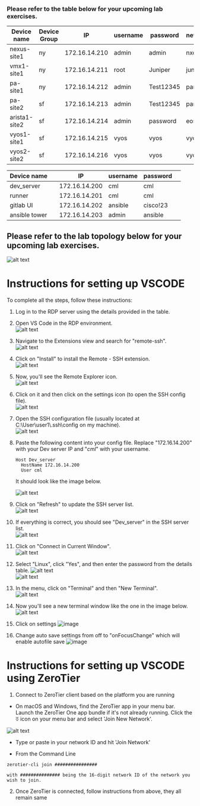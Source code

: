 ### Please refer to the table below for your upcoming lab exercises.
| Device name  | Device Group |      IP       | username | password | network_os |
|--------------|--------------|---------------|----------|----------|------------|
| nexus-site1  |      ny      | 172.16.14.210 |   admin  | admin    |   nxos     |
| vmx1-site1   |      ny      | 172.16.14.211 |   root   | Juniper  |   junos    |
| pa-site1     |      ny      | 172.16.14.212 |   admin  | Test12345|   panos    |
| pa-site2     |      sf      | 172.16.14.213 |   admin  | Test12345|   panos    |
| arista1-site2|      sf      | 172.16.14.214 |   admin  | password |   eos      |
| vyos1-site1  |      sf      | 172.16.14.215 |   vyos   | vyos     |   vyos     |
| vyos2-site2  |      sf      | 172.16.14.216 |   vyos   | vyos     |   vyos     |

| Device name  |              |      IP       | username | password |            |
|--------------|--------------|---------------|----------|----------|------------|
| dev_server   |              | 172.16.14.200 |   cml    |   cml    |            |
| runner       |              | 172.16.14.201 |   cml    |   cml    |            |
| gitlab UI    |              | 172.16.14.202 | ansible  | cisco!23 |            |
| ansible tower|              | 172.16.14.203 |   admin  | ansible  |            |

## Please refer to the lab topology below for your upcoming lab exercises.

![alt text](image-20.png)

# Instructions for setting up VSCODE
To complete all the steps, follow these instructions:

1. Log in to the RDP server using the details provided in the table.  

2. Open VS Code in the RDP environment.  
   ![alt text](image.png)

3. Navigate to the Extensions view and search for "remote-ssh".  
   ![alt text](image-2.png)

4. Click on "Install" to install the Remote - SSH extension.  
   ![alt text](image-3.png)

5. Now, you'll see the Remote Explorer icon.  
   ![alt text](image-4.png)

6. Click on it and then click on the settings icon (to open the SSH config file).  
   ![alt text](image-5.png)

7. Open the SSH configuration file (usually located at C:\User\user1\\.ssh\config on my machine).  
   ![alt text](image-6.png)

8. Paste the following content into your config file. Replace "172.16.14.200" with your Dev server IP and "*cml*" with your username.  
    ```
    Host Dev_server
      HostName 172.16.14.200
      User cml
    ```
   It should look like the image below.

   ![alt text](image-18.png)

9. Click on "Refresh" to update the SSH server list.  
   ![alt text](image-15.png)

10. If everything is correct, you should see "Dev_server" in the SSH server list.  
    ![alt text](image-16.png)

11. Click on "Connect in Current Window".  
    ![alt text](image-17.png)

12. Select "Linux", click "Yes", and then enter the password from the details table.
    ![alt text](image-14.png)  
    ![alt text](image-11.png)

13. In the menu, click on "Terminal" and then "New Terminal".  
    ![alt text](image-12.png)

14. Now you'll see a new terminal window like the one in the image below.
    ![alt text](image-13.png)

15. Click on settings
    ![image](https://github.com/Onemind-Services-LLC/naf/assets/97231401/02863b5c-adc8-4cbb-a5ac-25c9ddab5161)

16. Change auto save settings from off to "onFocusChange" which will enable autofile save
    ![image](https://github.com/Onemind-Services-LLC/naf/assets/97231401/960527bc-55a3-4f49-a5fa-4050e119b459)


# Instructions for setting up VSCODE using ZeroTier
1. Connect to ZeroTier client based on the platform you are running

- On macOS and Windows, find the ZeroTier app in your menu bar. Launch the ZeroTier One app bundle if it's not already running. Click the ⏁ icon on your menu bar and select 'Join New Network'. 

![alt text](image-19.png)

- Type or paste in your network ID and hit 'Join Network'

- From the Command Line

```text
zerotier-cli join ################

with ############### being the 16-digit network ID of the network you wish to join.
```
2. Once ZeroTier is connected, follow instructions from above, they all remain same
